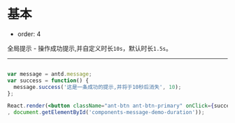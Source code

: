 # 基本

- order: 4

全局提示 - 操作成功提示,并自定义时长`10s`，默认时长`1.5s`。

---

````jsx

var message = antd.message;
var success = function() {
  message.success('这是一条成功的提示,并将于10秒后消失', 10);
};

React.render(<button className="ant-btn ant-btn-primary" onClick={success}>自定义时长提示</button>
, document.getElementById('components-message-demo-duration'));
````

